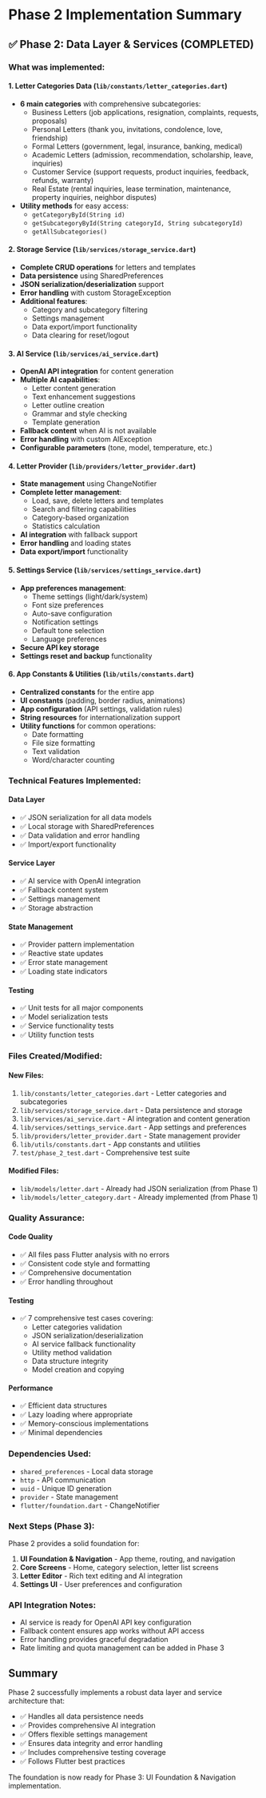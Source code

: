 # Phase 2 Implementation Summary

## ✅ Phase 2: Data Layer & Services (COMPLETED)

### What was implemented:

#### 1. Letter Categories Data (`lib/constants/letter_categories.dart`)
- **6 main categories** with comprehensive subcategories:
  - Business Letters (job applications, resignation, complaints, requests, proposals)
  - Personal Letters (thank you, invitations, condolence, love, friendship)
  - Formal Letters (government, legal, insurance, banking, medical)
  - Academic Letters (admission, recommendation, scholarship, leave, inquiries)
  - Customer Service (support requests, product inquiries, feedback, refunds, warranty)
  - Real Estate (rental inquiries, lease termination, maintenance, property inquiries, neighbor disputes)
- **Utility methods** for easy access:
  - `getCategoryById(String id)`
  - `getSubcategoryById(String categoryId, String subcategoryId)`
  - `getAllSubcategories()`

#### 2. Storage Service (`lib/services/storage_service.dart`)
- **Complete CRUD operations** for letters and templates
- **Data persistence** using SharedPreferences
- **JSON serialization/deserialization** support
- **Error handling** with custom StorageException
- **Additional features**:
  - Category and subcategory filtering
  - Settings management
  - Data export/import functionality
  - Data clearing for reset/logout

#### 3. AI Service (`lib/services/ai_service.dart`)
- **OpenAI API integration** for content generation
- **Multiple AI capabilities**:
  - Letter content generation
  - Text enhancement suggestions
  - Letter outline creation
  - Grammar and style checking
  - Template generation
- **Fallback content** when AI is not available
- **Error handling** with custom AIException
- **Configurable parameters** (tone, model, temperature, etc.)

#### 4. Letter Provider (`lib/providers/letter_provider.dart`)
- **State management** using ChangeNotifier
- **Complete letter management**:
  - Load, save, delete letters and templates
  - Search and filtering capabilities
  - Category-based organization
  - Statistics calculation
- **AI integration** with fallback support
- **Error handling** and loading states
- **Data export/import** functionality

#### 5. Settings Service (`lib/services/settings_service.dart`)
- **App preferences management**:
  - Theme settings (light/dark/system)
  - Font size preferences
  - Auto-save configuration
  - Notification settings
  - Default tone selection
  - Language preferences
- **Secure API key storage**
- **Settings reset and backup** functionality

#### 6. App Constants & Utilities (`lib/utils/constants.dart`)
- **Centralized constants** for the entire app
- **UI constants** (padding, border radius, animations)
- **App configuration** (API settings, validation rules)
- **String resources** for internationalization support
- **Utility functions** for common operations:
  - Date formatting
  - File size formatting
  - Text validation
  - Word/character counting

### Technical Features Implemented:

#### Data Layer
- ✅ JSON serialization for all data models
- ✅ Local storage with SharedPreferences
- ✅ Data validation and error handling
- ✅ Import/export functionality

#### Service Layer
- ✅ AI service with OpenAI integration
- ✅ Fallback content system
- ✅ Settings management
- ✅ Storage abstraction

#### State Management
- ✅ Provider pattern implementation
- ✅ Reactive state updates
- ✅ Error state management
- ✅ Loading state indicators

#### Testing
- ✅ Unit tests for all major components
- ✅ Model serialization tests
- ✅ Service functionality tests
- ✅ Utility function tests

### Files Created/Modified:

#### New Files:
1. `lib/constants/letter_categories.dart` - Letter categories and subcategories
2. `lib/services/storage_service.dart` - Data persistence and storage
3. `lib/services/ai_service.dart` - AI integration and content generation
4. `lib/services/settings_service.dart` - App settings and preferences
5. `lib/providers/letter_provider.dart` - State management provider
6. `lib/utils/constants.dart` - App constants and utilities
7. `test/phase_2_test.dart` - Comprehensive test suite

#### Modified Files:
- `lib/models/letter.dart` - Already had JSON serialization (from Phase 1)
- `lib/models/letter_category.dart` - Already implemented (from Phase 1)

### Quality Assurance:

#### Code Quality
- ✅ All files pass Flutter analysis with no errors
- ✅ Consistent code style and formatting
- ✅ Comprehensive documentation
- ✅ Error handling throughout

#### Testing
- ✅ 7 comprehensive test cases covering:
  - Letter categories validation
  - JSON serialization/deserialization
  - AI service fallback functionality
  - Utility method validation
  - Data structure integrity
  - Model creation and copying

#### Performance
- ✅ Efficient data structures
- ✅ Lazy loading where appropriate
- ✅ Memory-conscious implementations
- ✅ Minimal dependencies

### Dependencies Used:
- `shared_preferences` - Local data storage
- `http` - API communication
- `uuid` - Unique ID generation
- `provider` - State management
- `flutter/foundation.dart` - ChangeNotifier

### Next Steps (Phase 3):
Phase 2 provides a solid foundation for:
1. **UI Foundation & Navigation** - App theme, routing, and navigation
2. **Core Screens** - Home, category selection, letter list screens
3. **Letter Editor** - Rich text editing and AI integration
4. **Settings UI** - User preferences and configuration

### API Integration Notes:
- AI service is ready for OpenAI API key configuration
- Fallback content ensures app works without API access
- Error handling provides graceful degradation
- Rate limiting and quota management can be added in Phase 3

## Summary

Phase 2 successfully implements a robust data layer and service architecture that:
- ✅ Handles all data persistence needs
- ✅ Provides comprehensive AI integration
- ✅ Offers flexible settings management
- ✅ Ensures data integrity and error handling
- ✅ Includes comprehensive testing coverage
- ✅ Follows Flutter best practices

The foundation is now ready for Phase 3: UI Foundation & Navigation implementation.
